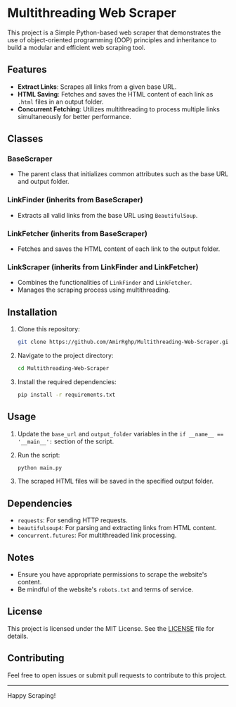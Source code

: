 
# Multithreading Web Scraper
This project is a Simple Python-based web scraper that demonstrates the use of object-oriented programming (OOP) principles and inheritance to build a modular and efficient web scraping tool.

## Features

- **Extract Links**: Scrapes all links from a given base URL.
- **HTML Saving**: Fetches and saves the HTML content of each link as `.html` files in an output folder.
- **Concurrent Fetching**: Utilizes multithreading to process multiple links simultaneously for better performance.

## Classes

### BaseScraper
- The parent class that initializes common attributes such as the base URL and output folder.

### LinkFinder (inherits from BaseScraper)
- Extracts all valid links from the base URL using `BeautifulSoup`.

### LinkFetcher (inherits from BaseScraper)
- Fetches and saves the HTML content of each link to the output folder.

### LinkScraper (inherits from LinkFinder and LinkFetcher)
- Combines the functionalities of `LinkFinder` and `LinkFetcher`.
- Manages the scraping process using multithreading.

## Installation

1. Clone this repository:
   ```bash
   git clone https://github.com/AmirRghp/Multithreading-Web-Scraper.git
   ```

2. Navigate to the project directory:
   ```bash
   cd Multithreading-Web-Scraper
   ```

3. Install the required dependencies:
   ```bash
   pip install -r requirements.txt
   ```

## Usage

1. Update the `base_url` and `output_folder` variables in the `if __name__ == '__main__':` section of the script.

2. Run the script:
   ```bash
   python main.py
   ```

3. The scraped HTML files will be saved in the specified output folder.

## Dependencies

- `requests`: For sending HTTP requests.
- `beautifulsoup4`: For parsing and extracting links from HTML content.
- `concurrent.futures`: For multithreaded link processing.

## Notes

- Ensure you have appropriate permissions to scrape the website's content.
- Be mindful of the website's `robots.txt` and terms of service.

## License

This project is licensed under the MIT License. See the [LICENSE](LICENSE) file for details.

## Contributing

Feel free to open issues or submit pull requests to contribute to this project.

---

Happy Scraping!
